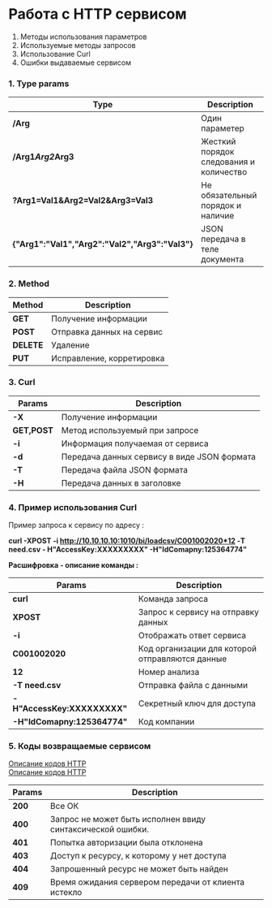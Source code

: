 # Работа с HTTP сервисом

1. Методы использования параметров
2. Используемые методы запросов
3. Использование Curl
4. Ошибки выдаваемые сервисом


### 1. Type params
|Type|Description
|----|----|
|**/Arg**|Один параметер
|**/Arg1*Arg2*Arg3**|Жесткий порядок следования и количество
|**?Arg1=Val1&Arg2=Val2&Arg3=Val3**|Не обязательный порядок и наличие
|**{"Arg1":"Val1","Arg2":"Val2","Arg3":"Val3"}**|JSON передача в теле документа


### 2. Method

|Method|Description
|----|----|
|**GET**|Получение информации
|**POST**|Отправка данных на сервис
|**DELETE**|Удаление
|**PUT**|Исправление, корретировка


### 3. Curl

|Params|Description
|----|----|
|**-X**|Получение информации
|**GET,POST**|Метод используемый при запросе
|**-i**|Информация получаемая от сервиса
|**-d**|Передача данных сервису в виде JSON формата
|**-T**|Передача файла JSON формата
|**-H**|Передача данных в заголовке 


### 4. Пример использования Сurl
Пример запроса к сервису по адресу : 

**curl -XPOST -i http://10.10.10.10:1010/bi/loadcsv/С001002020*12  -T need.csv  - H"AccessKey:XXXXXXXXX" -H"IdComapny:125364774"**
 
**Расшифровка - описание команды :**
 
|Params|Description
|----|----|
|**сurl**|Команда запроса   
|**XPOST**|Запрос к сервису на отправку данных   
|**-i**|Отображать ответ сервиса
|**С001002020**|Код организации для которой отправляются данные   
|**12**|Номер анализа   
|**-T need.csv**|Отправка файла с данными    
|**- H"AccessKey:XXXXXXXXX"**|Секретный ключ для доступа   
|**-H"IdComapny:125364774"**|Код компании   
 
 
### 5. Коды возвращаемые сервисом
[Описание кодов HTTP](http://great-world.ru/kody-otvetov-servera-i-oshibki-http-200-301-404-302-500-503-550/#507)   
[Описание кодов HTTP](https://ru.wikipedia.org/wiki/%D0%A1%D0%BF%D0%B8%D1%81%D0%BE%D0%BA_%D0%BA%D0%BE%D0%B4%D0%BE%D0%B2_%D1%81%D0%BE%D1%81%D1%82%D0%BE%D1%8F%D0%BD%D0%B8%D1%8F_HTTP)  



|Params|Description
|----|----|
|**200**|Все ОК 
|**400**|Запрос не может быть исполнен ввиду синтаксической ошибки.
|**401**|Попытка авторизации была отклонена
|**403**|Доступ к ресурсу, к которому у нет доступа
|**404**|Запрошенный ресурс не может быть найден
|**409**|Время ожидания сервером передачи от клиента истекло
